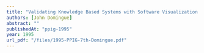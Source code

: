 ```yaml
---
title: "Validating Knowledge Based Systems with Software Visualization Technology"
authors: [John Domingue]
abstract: ""
publishedAt: "ppig-1995"
year: 1995
url_pdf: "/files/1995-PPIG-7th-Domingue.pdf"
---
```

